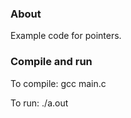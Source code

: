 ### About

Example code for pointers. 

### Compile and run

To compile: gcc main.c

To run: ./a.out